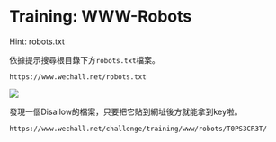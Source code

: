 Training: WWW-Robots
===
Hint: robots.txt

依據提示搜尋根目錄下方`robots.txt`檔案。
```
https://www.wechall.net/robots.txt
```

![](https://i.imgur.com/ANn0lil.png)

發現一個Disallow的檔案，只要把它貼到網址後方就能拿到key啦。
```
https://www.wechall.net/challenge/training/www/robots/T0PS3CR3T/
```
